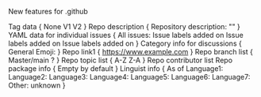 New features for .github

Tag data {
None
V1
V2
}
Repo description {
Repository description: ""
}
YAML data for individual issues {
All issues:
Issue labels added on <date>
Issue labels added on <date>
Issue labels added on <date>
}
Category info for discussions {
General
Emoji:
}
Repo link1 {
https://www.example.com
}
Repo branch list {
Master/main
?
}
Repo topic list {
A-Z
Z-A
}
Repo contributor list
Repo package info {
Empty by default
}
Linguist info {
As of <date>
Language1:
Language2:
Language3:
Language4:
Language5:
Language6:
Language7:
Other: unknown
}
